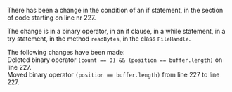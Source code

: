 There has been a change in the condition of an if statement, in the section of code starting on line nr 227.
  
The change is in a binary operator, in an if clause, in a while statement, in a try statement, in the method ```readBytes```, in the class ```FileHandle```.
  
The following changes have been made:  
Deleted binary operator ```(count == 0) && (position == buffer.length)``` on line 227.  
Moved binary operator ```(position == buffer.length)``` from line 227 to line 227.  
